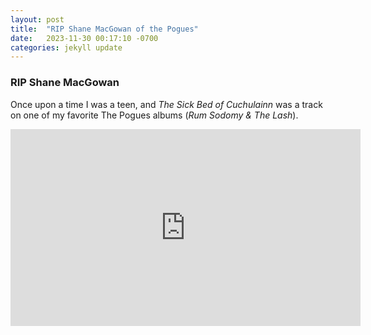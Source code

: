 ```yaml
---
layout: post
title:  "RIP Shane MacGowan of the Pogues"
date:   2023-11-30 00:17:10 -0700
categories: jekyll update
---
```


### RIP Shane MacGowan

Once upon a time I was a teen, and *The Sick Bed of Cuchulainn* was a track on one of my favorite The Pogues albums (*Rum Sodomy & The Lash*).

<iframe width="560" height="315" src="https://www.youtube.com/embed/CAKZ9eyuhiY?si=E8n_fR_pae2YBfFR" title="YouTube video player" frameborder="0" allow="accelerometer; autoplay; clipboard-write; encrypted-media; gyroscope; picture-in-picture; web-share" allowfullscreen></iframe>




